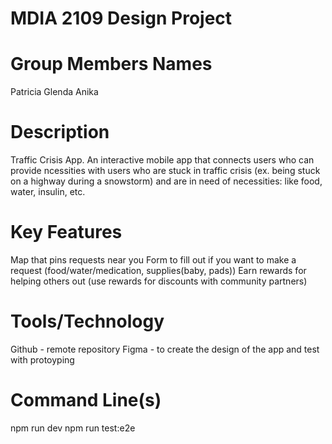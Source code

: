 # MDIA 2109 Design Project 

# Group Members Names

Patricia 
Glenda
Anika
# Description 

Traffic Crisis App. An interactive mobile app that connects users who can provide ncessities with users who are stuck in traffic crisis (ex. being stuck on a highway during a snowstorm) and are in need of necessities: like food, water, insulin, etc. 

# Key Features 

Map that pins requests near you
Form to fill out if you want to make a request (food/water/medication, supplies(baby, pads))
Earn rewards for helping others out (use rewards for discounts with community partners)


# Tools/Technology

Github - remote repository
Figma - to create the design of the app and test with protoyping 


# Command Line(s)

npm run dev
npm run test:e2e
